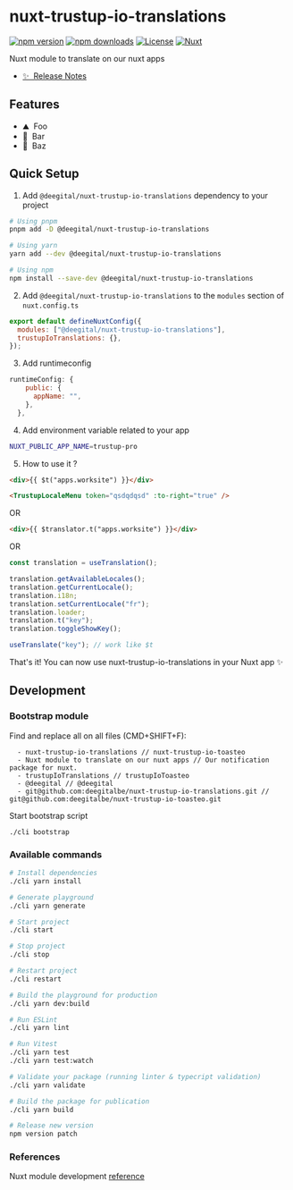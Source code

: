 # nuxt-trustup-io-translations

[![npm version][npm-version-src]][npm-version-href]
[![npm downloads][npm-downloads-src]][npm-downloads-href]
[![License][license-src]][license-href]
[![Nuxt][nuxt-src]][nuxt-href]

Nuxt module to translate on our nuxt apps

- [✨ &nbsp;Release Notes](/CHANGELOG.md)
  <!-- - [🏀 Online playground](https://stackblitz.com/github/your-org/@deegital/nuxt-trustup-io-translations?file=playground%2Fapp.vue) -->
  <!-- - [📖 &nbsp;Documentation](https://example.com) -->

## Features

<!-- Highlight some of the features your module provide here -->

- ⛰ &nbsp;Foo
- 🚠 &nbsp;Bar
- 🌲 &nbsp;Baz

## Quick Setup

1. Add `@deegital/nuxt-trustup-io-translations` dependency to your project

```bash
# Using pnpm
pnpm add -D @deegital/nuxt-trustup-io-translations

# Using yarn
yarn add --dev @deegital/nuxt-trustup-io-translations

# Using npm
npm install --save-dev @deegital/nuxt-trustup-io-translations
```

2. Add `@deegital/nuxt-trustup-io-translations` to the `modules` section of `nuxt.config.ts`

```js
export default defineNuxtConfig({
  modules: ["@deegital/nuxt-trustup-io-translations"],
  trustupIoTranslations: {},
});
```

3. Add runtimeconfig

```javascript
runtimeConfig: {
    public: {
      appName: "",
    },
  },
```

4. Add environment variable related to your app

```bash
NUXT_PUBLIC_APP_NAME=trustup-pro
```

5. How to use it ?

```html
<div>{{ $t("apps.worksite") }}</div>

<TrustupLocaleMenu token="qsdqdqsd" :to-right="true" />
```

OR

```html
<div>{{ $translator.t("apps.worksite") }}</div>
```

OR

```javascript
const translation = useTranslation();

translation.getAvailableLocales();
translation.getCurrentLocale();
translation.i18n;
translation.setCurrentLocale("fr");
translation.loader;
translation.t("key");
translation.toggleShowKey();

useTranslate("key"); // work like $t
```

That's it! You can now use nuxt-trustup-io-translations in your Nuxt app ✨

## Development

### Bootstrap module

Find and replace all on all files (CMD+SHIFT+F):

```shell
  - nuxt-trustup-io-translations // nuxt-trustup-io-toasteo
  - Nuxt module to translate on our nuxt apps // Our notification package for nuxt.
  - trustupIoTranslations // trustupIoToasteo
  - @deegital // @deegital
  - git@github.com:deegitalbe/nuxt-trustup-io-translations.git // git@github.com:deegitalbe/nuxt-trustup-io-toasteo.git
```

Start bootstrap script

```shell
./cli bootstrap
```

### Available commands

```bash
# Install dependencies
./cli yarn install

# Generate playground
./cli yarn generate

# Start project
./cli start

# Stop project
./cli stop

# Restart project
./cli restart

# Build the playground for production
./cli yarn dev:build

# Run ESLint
./cli yarn lint

# Run Vitest
./cli yarn test
./cli yarn test:watch

# Validate your package (running linter & typecript validation)
./cli yarn validate

# Build the package for publication
./cli yarn build

# Release new version
npm version patch
```

### References

Nuxt module development [reference](https://nuxt.com/docs/guide/going-further/modules)

<!-- Badges -->

[npm-version-src]: https://img.shields.io/npm/v/@deegital/nuxt-trustup-io-translations/latest.svg?style=flat&colorA=18181B&colorB=28CF8D
[npm-version-href]: https://npmjs.com/package/@deegital/nuxt-trustup-io-translations
[npm-downloads-src]: https://img.shields.io/npm/dm/@deegital/nuxt-trustup-io-translations.svg?style=flat&colorA=18181B&colorB=28CF8D
[npm-downloads-href]: https://npmjs.com/package/@deegital/nuxt-trustup-io-translations
[license-src]: https://img.shields.io/npm/l/@deegital/nuxt-trustup-io-translations.svg?style=flat&colorA=18181B&colorB=28CF8D
[license-href]: https://npmjs.com/package/@deegital/nuxt-trustup-io-translations
[nuxt-src]: https://img.shields.io/badge/Nuxt-18181B?logo=nuxt.js
[nuxt-href]: https://nuxt.com
